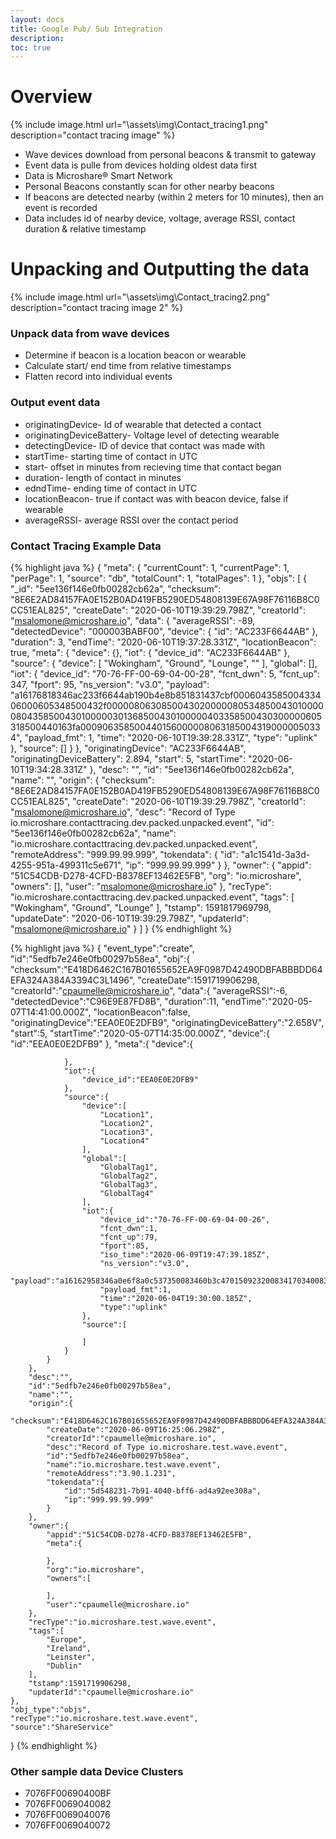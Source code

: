 ```yaml
---
layout: docs
title: Google Pub/ Sub Integration
description: 
toc: true
---
```



# Overview

{% include image.html url="\assets\img\Contact_tracing1.png" description="contact tracing image" %}

- Wave devices download from personal beacons & transmit to gateway
- Event data is pulle from devices holding oldest data first
- Data is Microshare® Smart Network
- Personal Beacons constantly scan for other nearby beacons
- If beacons are detected nearby (within 2 meters for 10 minutes), then an event is recorded
- Data includes id of nearby device, voltage, average RSSI, contact duration & relative timestamp


# Unpacking and Outputting the data

{% include image.html url="\assets\img\Contact_tracing2.png" description="contact tracing image 2" %}

### Unpack data from wave devices

- Determine if beacon is a location beacon or wearable 
- Calculate start/ end time from relative timestamps
- Flatten record into individual events

### Output event data 
- originatingDevice- Id of wearable that detected a contact
- originatingDeviceBattery- Voltage level of detecting wearable
- detectingDevice- ID of device that contact was made with
- startTime- starting time of contact in UTC
- start- offset in minutes from recieving time that contact began
- duration- length of contact in minutes 
- edndTime- ending time of contact in UTC
- locationBeacon- true if contact was with beacon device, false if wearable
- averageRSSI- average RSSI over the contact period

### Contact Tracing Example Data

{% highlight java %}
  {
    "meta": {
        "currentCount": 1,
        "currentPage": 1,
        "perPage": 1,
        "source": "db",
        "totalCount": 1,
        "totalPages": 1
    },
    "objs": [
        {
            "_id": "5ee136f146e0fb00282cb62a",
            "checksum": "8E6E2AD84157FA0E152B0AD419FB5290ED54808139E67A98F76116B8C0CC51EAL825",
            "createDate": "2020-06-10T19:39:29.798Z",
            "creatorId": "msalomone@microshare.io",
            "data": {
                "averageRSSI": -89,
                "detectedDevice": "000003BABF00",
                "device": {
                    "id": "AC233F6644AB"
                },
                "duration": 3,
                "endTime": "2020-06-10T19:37:28.331Z",
                "locationBeacon": true,
                "meta": {
                    "device": {},
                    "iot": {
                        "device_id": "AC233F6644AB"
                    },
                    "source": {
                        "device": [
                            "Wokingham",
                            "Ground",
                            "Lounge",
                            ""
                        ],
                        "global": [],
                        "iot": {
                            "device_id": "70-76-FF-00-69-04-00-28",
                            "fcnt_dwn": 5,
                            "fcnt_up": 347,
                            "fport": 95,
                            "ns_version": "v3.0",
                            "payload": "a16176818346ac233f6644ab190b4e8b851831437cbf000604358500433406000605348500432f00000806308500430200000805348500430100000804358500430100000301368500430100000403358500430300000605318500440163fa0009063585004401560000080631850043190000050334",
                            "payload_fmt": 1,
                            "time": "2020-06-10T19:39:28.331Z",
                            "type": "uplink"
                        },
                        "source": []
                    }
                },
                "originatingDevice": "AC233F6644AB",
                "originatingDeviceBattery": 2.894,
                "start": 5,
                "startTime": "2020-06-10T19:34:28.331Z"
            },
            "desc": "",
            "id": "5ee136f146e0fb00282cb62a",
            "name": "",
            "origin": {
                "checksum": "8E6E2AD84157FA0E152B0AD419FB5290ED54808139E67A98F76116B8C0CC51EAL825",
                "createDate": "2020-06-10T19:39:29.798Z",
                "creatorId": "msalomone@microshare.io",
                "desc": "Record of Type io.microshare.contacttracing.dev.packed.unpacked.event",
                "id": "5ee136f146e0fb00282cb62a",
                "name": "io.microshare.contacttracing.dev.packed.unpacked.event",
                "remoteAddress": "999.99.99.999",
                "tokendata": {
                    "id": "a1c1541d-3a3d-4255-951a-499311c5e671",
                    "ip": "999.99.99.999"
                }
            },
            "owner": {
                "appid": "51C54CDB-D278-4CFD-B8378EF13462E5FB",
                "org": "io.microshare",
                "owners": [],
                "user": "msalomone@microshare.io"
            },
            "recType": "io.microshare.contacttracing.dev.packed.unpacked.event",
            "tags": [
                "Wokingham",
                "Ground",
                "Lounge"
            ],
            "tstamp": 1591817969798,
            "updateDate": "2020-06-10T19:39:29.798Z",
            "updaterId": "msalomone@microshare.io"
        }
    ]
}
{% endhighlight %}

{% highlight java %}
{
    "event_type":"create",
    "id":"5edfb7e246e0fb00297b58ea",
    "obj":{
        "checksum":"E418D6462C167B01655652EA9F0987D42490DBFABBBDD64EFA324A384A3394C3L1496",
        "createDate":1591719906298,
        "creatorId":"cpaumelle@microshare.io",
        "data":{
            "averageRSSI":-6,
            "detectedDevice":"C96E9E87FD8B",
            "duration":11,
            "endTime":"2020-05-07T14:41:00.000Z",
            "locationBeacon":false,
            "originatingDevice":"EEA0E0E2DFB9",
            "originatingDeviceBattery":"2.658V",
            "start":5,
            "startTime":"2020-05-07T14:35:00.000Z",
            "device":{
                "id":"EEA0E0E2DFB9"
            },
            "meta":{
                "device":{

                },
                "iot":{
                    "device_id":"EEA0E0E2DFB9"
                },
                "source":{
                    "device":[
                        "Location1",
                        "Location2",
                        "Location3",
                        "Location4"
                    ],
                    "global":[
                        "GlobalTag1",
                        "GlobalTag2",
                        "GlobalTag3",
                        "GlobalTag4"
                    ],
                    "iot":{
                        "device_id":"70-76-FF-00-69-04-00-26",
                        "fcnt_dwn":1,
                        "fcnt_up":79,
                        "fport":85,
                        "iso_time":"2020-06-09T19:47:39.185Z",
                        "ns_version":"v3.0",
                        "payload":"a16162958346a0e6f8a0c537350083460b3c470150923200834170340083410433008342746e3100834104340083410531008341013400834101330083419631008346185318127e423600834610e4d899208b300083460897b3c3ac4a3300834603b21606e77035008346069f0f8d92003200834604124eca6ea426008346034325f968da3300834601c64aac0f57310083460df476b95daa320083452a01caba0d29008341812600",
                        "payload_fmt":1,
                        "time":"2020-06-04T19:30:00.185Z",
                        "type":"uplink"
                    },
                    "source":[

                    ]
                }
            }
        },
        "desc":"",
        "id":"5edfb7e246e0fb00297b58ea",
        "name":"",
        "origin":{
            "checksum":"E418D6462C167B01655652EA9F0987D42490DBFABBBDD64EFA324A384A3394C3L1496",
            "createDate":"2020-06-09T16:25:06.298Z",
            "creatorId":"cpaumelle@microshare.io",
            "desc":"Record of Type io.microshare.test.wave.event",
            "id":"5edfb7e246e0fb00297b58ea",
            "name":"io.microshare.test.wave.event",
            "remoteAddress":"3.90.1.231",
            "tokendata":{
                "id":"5d548231-7b91-4040-bff6-ad4a92ee308a",
                "ip":"999.99.99.999"
            }
        },
        "owner":{
            "appid":"51C54CDB-D278-4CFD-B8378EF13462E5FB",
            "meta":{

            },
            "org":"io.microshare",
            "owners":[

            ],
            "user":"cpaumelle@microshare.io"
        },
        "recType":"io.microshare.test.wave.event",
        "tags":[
            "Europe",
            "Ireland",
            "Leinster",
            "Dublin"
        ],
        "tstamp":1591719906298,
        "updaterId":"cpaumelle@microshare.io"
    },
    "obj_type":"objs",
    "recType":"io.microshare.test.wave.event",
    "source":"ShareService"
}
{% endhighlight %}

### Other sample data Device Clusters

- 7076FF00690400BF
- 7076FF0069040082
- 7076FF0069040076
- 7076FF0069040072
